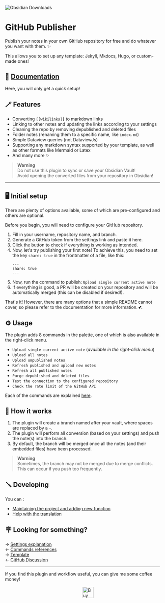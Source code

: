 ![Obsidian Downloads](https://img.shields.io/badge/dynamic/json?logo=obsidian&color=%23483699&label=downloads&query=%24%5B%22obsidian-mkdocs-publisher%22%5D.downloads&url=https%3A%2F%2Fraw.githubusercontent.com%2Fobsidianmd%2Fobsidian-releases%2Fmaster%2Fcommunity-plugin-stats.json)

# GitHub Publisher  
  
Publish your notes in your own GitHub repository for free and do whatever you want with them. ✨  

This allows you to set up any template: Jekyll, Mkdocs, Hugo, or custom-made ones!  
  
## 📑 [Documentation](https://obsidian-publisher.netlify.app/)  
  
Here, you will only get a quick setup!  
  
## 🪄 Features  

- Converting `[[wikilinks]]` to markdown links  
- Linking to other notes and updating the links according to your settings  
- Cleaning the repo by removing depublished and deleted files  
- Folder notes (renaming them to a specific name, like `index.md`)  
- Simple Dataview queries (not DataviewJs)  
- Supporting any markdown syntax supported by your template, as well as other formats like Mermaid or Latex  
- And many more :sparkles:  
  
> **Warning**  
> Do not use this plugin to sync or save your Obsidian Vault!  
> Avoid opening the converted files from your repository in Obsidian!  
  
---  

## 🖥️ Initial setup  

There are plenty of options available, some of which are pre-configured and others are optional.  
  
Before you begin, you will need to configure your GitHub repository.  
1. Fill in your username, repository name, and branch.  
2. Generate a GitHub token from the settings link and paste it here.  
3. Click the button to check if everything is working as intended.  
4. Now, let's try publishing your first note! To achieve this, you need to set the key `share: true` in the frontmatter of a file, like this:  
	```  
	---  
	share: true  
	---  
	```  
5. Now, run the command to publish: `Upload single current active note`  
6. If everything is good, a PR will be created on your repository and will be automatically merged (this can be disabled if desired!).  
  
That's it! However, there are many options that a simple README cannot cover, so please refer to the documentation for more information. 💕.  
  
## ⚙️ Usage  

The plugin adds 8 commands in the palette, one of which is also available in the right-click menu.  
- `Upload single current active note` (*available in the right-click menu*)  
- `Upload all notes`  
- `Upload unpublished notes`  
- `Refresh published and upload new notes`  
- `Refresh all published notes`  
- `Purge depublished and deleted files`  
- `Test the connection to the configured repository`  
- `Check the rate limit of the GitHub API`   
  
Each of the commands are explained [here](https://github.com/ObsidianPublisher/obsidian-github-publisher/blob/master/docs/COMMANDS.md).  
  
## 🤖 How it works  

1. The plugin will create a branch named after your vault, where spaces are replaced by a `-`.  
2. The plugin will perform all conversion (based on your settings) and push the note(s) into the branch.  
3. By default, the branch will be merged once all the notes (and their embedded files) have been processed.  
  
> **Warning**  
> Sometimes, the branch may not be merged due to merge conflicts. This can occur if you push too frequently.  

## 🪛 Developing  

You can :  
- [Maintaining the project and adding new function](https://obsidian-publisher.netlify.app/github%20publisher/developping/#general)  
- [Help with the translation](https://obsidian-publisher.netlify.app/github%20publisher/developping/#translation)  

## 🪧 Looking for something?  

→ [Settings explanation](https://obsidian-publisher.netlify.app/Github%20Publisher/Settings/)  
← [Commands references](https://obsidian-publisher.netlify.app/Github%20Publisher/Commands)  
→ [Template](https://obsidian-publisher.netlify.app/Mkdocs%20Template/)  
← [GitHub Discussion](https://github.com/ObsidianPublisher/obsidian-github-publisher/discussions)  
  
---  
If you find this plugin and workflow useful, you can give me some coffee money!<br>  
<a href='https://ko-fi.com/X8X54ZYAV' target='_blank'><img height='36' style='border:0px;height:36px;display:block;margin-left:50%;' src='https://cdn.ko-fi.com/cdn/kofi1.png?v=3' border='0' alt='Buy Me a Coffee at ko-fi.com' /></a>  
  
  
